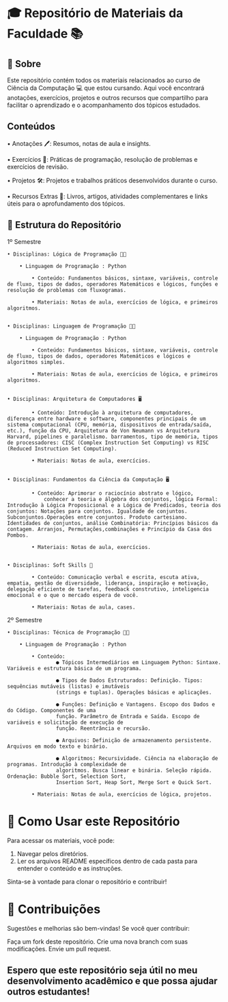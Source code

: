 # 🎓 Repositório de Materiais da Faculdade 📚

## 📝 Sobre
Este repositório contém todos os materiais relacionados ao curso de Ciência da Computação 💻 que estou cursando. 
Aqui você encontrará anotações, exercícios, projetos e outros recursos que compartilho para facilitar o aprendizado e o acompanhamento dos tópicos estudados.


## Conteúdos 
• Anotações 🖊️: Resumos, notas de aula e insights.

• Exercícios 🧠: Práticas de programação, resolução de problemas e exercícios de revisão.

• Projetos 🛠️: Projetos e trabalhos práticos desenvolvidos durante o curso.

• Recursos Extras 📖: Livros, artigos, atividades complementares e links úteis para o aprofundamento dos tópicos.

## 📂 Estrutura do Repositório
1º Semestre

    • Disciplinas: Lógica de Programação 🧑‍💻

        • Linguagem de Programação : Python

            • Conteúdo: Fundamentos básicos, sintaxe, variáveis, controle de fluxo, tipos de dados, operadores Matemáticos e lógicos, funções e resolução de problemas com fluxogramas.

            • Materiais: Notas de aula, exercícios de lógica, e primeiros algoritmos.


    • Disciplinas: Linguagem de Programação 🧑‍💻

        • Linguagem de Programação : Python

            • Conteúdo: Fundamentos básicos, sintaxe, variáveis, controle de fluxo, tipos de dados, operadores Matemáticos e lógicos e algoritmos simples.

            • Materiais: Notas de aula, exercícios de lógica, e primeiros algoritmos.


    • Disciplinas: Arquitetura de Computadores 🖥️

            • Conteúdo: Introdução à arquitetura de computadores, diferença entre hardware e software, componentes principais de um sistema computacional (CPU, memória, dispositivos de entrada/saída, etc.), função da CPU, Arquitetura de Von Neumann vs Arquitetura Harvard, pipelines e paralelismo. barramentos, tipo de memória, tipos de processadores: CISC (Complex Instruction Set Computing) vs RISC (Reduced Instruction Set Computing).  

            • Materiais: Notas de aula, exercícios.


    • Disciplinas: Fundamentos da Ciência da Computação 🖥️

            • Conteúdo: Aprimorar o raciocínio abstrato e lógico,
                conhecer a teoria e álgebra dos conjuntos, lógica Formal: Introdução à Lógica Proposicional e a Lógica de Predicados, teoria dos conjuntos: Notações para conjuntos. Igualdade de conjuntos. Subconjuntos.Operações entre conjuntos. Produto cartesiano. Identidades de conjuntos, análise Combinatória: Princípios básicos da contagem. Arranjos, Permutações,combinações e Princípio da Casa dos Pombos.

            • Materiais: Notas de aula, exercícios.
   

    • Disciplinas: Soft Skills 🧠

            • Conteúdo: Comunicação verbal e escrita, escuta ativa, empatia, gestão de diversidade, liderança, inspiração e motivação, delegação eficiente de tarefas, feedback construtivo, inteligencia emocional e o que o mercado espera de você.

            • Materiais: Notas de aula, cases.

            
2º Semestre

    • Disciplinas: Técnica de Programação 🧑‍💻

        • Linguagem de Programação : Python

            • Conteúdo: 
                    ● Tópicos Intermediários em Linguagem Python: Sintaxe. Variáveis e estrutura básica de um programa.

                    ● Tipos de Dados Estruturados: Definição. Tipos: sequências mutáveis (listas) e imutáveis
                    (strings e tuplas). Operações básicas e aplicações.

                    ● Funções: Definição e Vantagens. Escopo dos Dados e do Código. Componentes de uma
                    função. Parâmetro de Entrada e Saída. Escopo de variáveis e solicitação de execução de
                    função. Reentrância e recursão.

                    ● Arquivos: Definição de armazenamento persistente. Arquivos em modo texto e binário.

                    ● Algoritmos: Recursividade. Ciência na elaboração de programas. Introdução à complexidade de
                    algoritmos. Busca linear e binária. Seleção rápida. Ordenação: Bubble Sort, Selection Sort,
                    Insertion Sort, Heap Sort, Merge Sort e Quick Sort.

            • Materiais: Notas de aula, exercícios de lógica, projetos.



# 🚀 Como Usar este Repositório
Para acessar os materiais, você pode:

1. Navegar pelos diretórios.
2. Ler os arquivos README específicos dentro de cada pasta para entender o conteúdo e as instruções.

Sinta-se à vontade para clonar o repositório e contribuir!

# 🤝 Contribuições
Sugestões e melhorias são bem-vindas! Se você quer contribuir:

Faça um fork deste repositório.
Crie uma nova branch com suas modificações.
Envie um pull request.


## Espero que este repositório seja útil no meu desenvolvimento acadêmico e que possa ajudar outros estudantes!
